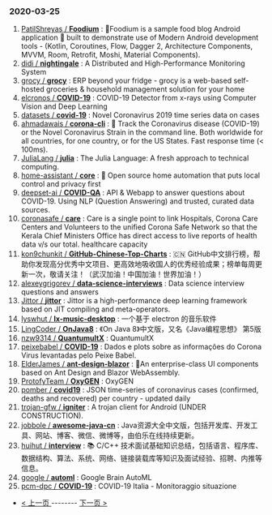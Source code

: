 ### 2020-03-25 
1. [
        PatilShreyas /
**Foodium**](https://github.com/PatilShreyas/Foodium) : 🍲Foodium is a sample food blog Android application 📱 built to demonstrate use of Modern Android development tools - (Kotlin, Coroutines, Flow, Dagger 2, Architecture Components, MVVM, Room, Retrofit, Moshi, Material Components).
1. [
        didi /
**nightingale**](https://github.com/didi/nightingale) : A Distributed and High-Performance Monitoring System
1. [
        grocy /
**grocy**](https://github.com/grocy/grocy) : ERP beyond your fridge - grocy is a web-based self-hosted groceries & household management solution for your home
1. [
        elcronos /
**COVID-19**](https://github.com/elcronos/COVID-19) : COVID-19 Detector from x-rays using Computer Vision and Deep Learning
1. [
        datasets /
**covid-19**](https://github.com/datasets/covid-19) : Novel Coronavirus 2019 time series data on cases
1. [
        ahmadawais /
**corona-cli**](https://github.com/ahmadawais/corona-cli) : 🦠 Track the Coronavirus disease (COVID-19) or the Novel Coronavirus Strain in the command line. Both worldwide for all countries, for one country, or for the US States. Fast response time (< 100ms).
1. [
        JuliaLang /
**julia**](https://github.com/JuliaLang/julia) : The Julia Language: A fresh approach to technical computing.
1. [
        home-assistant /
**core**](https://github.com/home-assistant/core) : 🏡 Open source home automation that puts local control and privacy first
1. [
        deepset-ai /
**COVID-QA**](https://github.com/deepset-ai/COVID-QA) : API & Webapp to answer questions about COVID-19. Using NLP (Question Answering) and trusted, curated data sources.
1. [
        coronasafe /
**care**](https://github.com/coronasafe/care) : Care is a single point to link Hospitals, Corona Care Centers and Volunteers to the unified Corona Safe Network so that the Kerala Chief Ministers Office has direct access to live reports of health data v/s our total. healthcare capacity
1. [
        kon9chunkit /
**GitHub-Chinese-Top-Charts**](https://github.com/kon9chunkit/GitHub-Chinese-Top-Charts) : 🇨🇳 GitHub中文排行榜，帮助你发现高分优秀中文项目、更高效地吸收国人的优秀经验成果；榜单每周更新一次，敬请关注！（武汉加油！中国加油！世界加油！）
1. [
        alexeygrigorev /
**data-science-interviews**](https://github.com/alexeygrigorev/data-science-interviews) : Data science interview questions and answers
1. [
        Jittor /
**jittor**](https://github.com/Jittor/jittor) : Jittor is a high-performance deep learning framework based on JIT compiling and meta-operators.
1. [
        lyswhut /
**lx-music-desktop**](https://github.com/lyswhut/lx-music-desktop) : 一个基于 electron 的音乐软件
1. [
        LingCoder /
**OnJava8**](https://github.com/LingCoder/OnJava8) : 《On Java 8》中文版，又名《Java编程思想》 第5版
1. [
        nzw9314 /
**QuantumultX**](https://github.com/nzw9314/QuantumultX) : QuantumultX
1. [
        peixebabel /
**COVID-19**](https://github.com/peixebabel/COVID-19) : Dados e plots sobre as informações do Corona Virus levantadas pelo Peixe Babel.
1. [
        ElderJames /
**ant-design-blazor**](https://github.com/ElderJames/ant-design-blazor) : 🌈An enterprise-class UI components based on Ant Design and Blazor WebAssembly.
1. [
        ProtofyTeam /
**OxyGEN**](https://github.com/ProtofyTeam/OxyGEN) : OxyGEN
1. [
        pomber /
**covid19**](https://github.com/pomber/covid19) : JSON time-series of coronavirus cases (confirmed, deaths and recovered) per country - updated daily
1. [
        trojan-gfw /
**igniter**](https://github.com/trojan-gfw/igniter) : A trojan client for Android (UNDER CONSTRUCTION).
1. [
        jobbole /
**awesome-java-cn**](https://github.com/jobbole/awesome-java-cn) : Java资源大全中文版，包括开发库、开发工具、网站、博客、微信、微博等，由伯乐在线持续更新。
1. [
        huihut /
**interview**](https://github.com/huihut/interview) : 📚 C/C++ 技术面试基础知识总结，包括语言、程序库、数据结构、算法、系统、网络、链接装载库等知识及面试经验、招聘、内推等信息。
1. [
        google /
**automl**](https://github.com/google/automl) : Google Brain AutoML
1. [
        pcm-dpc /
**COVID-19**](https://github.com/pcm-dpc/COVID-19) : COVID-19 Italia - Monitoraggio situazione 

- [ < 上一页 ](https://github.com/able8/github-trending-daily-record/blob/master/2020-03-24.md) -------- [ 下一页 > ](https://github.com/able8/github-trending-daily-record/blob/master/2020-03-26.md)